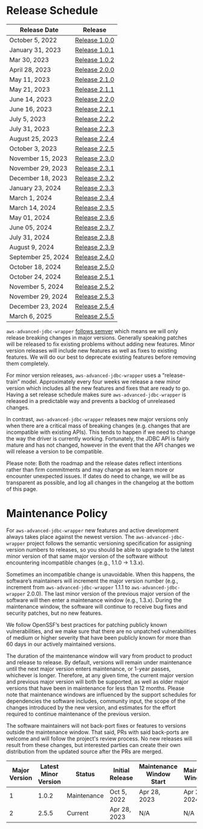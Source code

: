 # Release Schedule

| Release Date       | Release                                                                                   |
|--------------------|-------------------------------------------------------------------------------------------|
| October 5, 2022    | [Release 1.0.0](https://github.com/awslabs/aws-advanced-jdbc-wrapper/releases/tag/1.0.0)  |  
| January 31, 2023   | [Release 1.0.1](https://github.com/awslabs/aws-advanced-jdbc-wrapper/releases/tag/1.0.1)  | 
| Mar 30, 2023       | [Release 1.0.2](https://github.com/awslabs/aws-advanced-jdbc-wrapper/releases/tag/1.0.2)  |
| April 28, 2023     | [Release 2.0.0](https://github.com/awslabs/aws-advanced-jdbc-wrapper/releases/tag/2.0.0)  |  
| May 11, 2023       | [Release 2.1.0](https://github.com/awslabs/aws-advanced-jdbc-wrapper/releases/tag/2.1.0)  |
| May 21, 2023       | [Release 2.1.1](https://github.com/awslabs/aws-advanced-jdbc-wrapper/releases/tag/2.1.1)  |
| June 14, 2023      | [Release 2.2.0](https://github.com/awslabs/aws-advanced-jdbc-wrapper/releases/tag/2.2.0)  |
| June 16, 2023      | [Release 2.2.1](https://github.com/awslabs/aws-advanced-jdbc-wrapper/releases/tag/2.2.1)  |
| July 5, 2023       | [Release 2.2.2](https://github.com/awslabs/aws-advanced-jdbc-wrapper/releases/tag/2.2.2)  |
| July 31, 2023      | [Release 2.2.3](https://github.com/awslabs/aws-advanced-jdbc-wrapper/releases/tag/2.2.3)  |
| August 25, 2023    | [Release 2.2.4](https://github.com/awslabs/aws-advanced-jdbc-wrapper/releases/tag/2.2.4)  |
| October 3, 2023    | [Release 2.2.5](https://github.com/awslabs/aws-advanced-jdbc-wrapper/releases/tag/2.2.5)  |
| November 15, 2023  | [Release 2.3.0](https://github.com/awslabs/aws-advanced-jdbc-wrapper/releases/tag/2.3.0)  |
| November 29, 2023  | [Release 2.3.1](https://github.com/awslabs/aws-advanced-jdbc-wrapper/releases/tag/2.3.1)  |
| December 18, 2023  | [Release 2.3.2](https://github.com/awslabs/aws-advanced-jdbc-wrapper/releases/tag/2.3.2)  |
| January 23, 2024   | [Release 2.3.3](https://github.com/awslabs/aws-advanced-jdbc-wrapper/releases/tag/2.3.3)  |
| March 1, 2024      | [Release 2.3.4](https://github.com/awslabs/aws-advanced-jdbc-wrapper/releases/tag/2.3.4)  |
| March 14, 2024     | [Release 2.3.5](https://github.com/awslabs/aws-advanced-jdbc-wrapper/releases/tag/2.3.5)  |
| May 01, 2024       | [Release 2.3.6](https://github.com/awslabs/aws-advanced-jdbc-wrapper/releases/tag/2.3.6)  |
| June 05, 2024      | [Release 2.3.7](https://github.com/awslabs/aws-advanced-jdbc-wrapper/releases/tag/2.3.7)  |
| July 31, 2024      | [Release 2.3.8](https://github.com/awslabs/aws-advanced-jdbc-wrapper/releases/tag/2.3.8)  |
| August 9, 2024     | [Release 2.3.9](https://github.com/awslabs/aws-advanced-jdbc-wrapper/releases/tag/2.3.9)  |
| September 25, 2024 | [Release 2.4.0](https://github.com/awslabs/aws-advanced-jdbc-wrapper/releases/tag/2.4.0)  |
| October 18, 2024   | [Release 2.5.0](https://github.com/awslabs/aws-advanced-jdbc-wrapper/releases/tag/2.5.0)  |
| October 24, 2024   | [Release 2.5.1](https://github.com/awslabs/aws-advanced-jdbc-wrapper/releases/tag/2.5.1)  |
| November 5, 2024   | [Release 2.5.2](https://github.com/awslabs/aws-advanced-jdbc-wrapper/releases/tag/2.5.2)  |
| November 29, 2024  | [Release 2.5.3](https://github.com/awslabs/aws-advanced-jdbc-wrapper/releases/tag/2.5.3)  |
| December 23, 2024  | [Release 2.5.4](https://github.com/awslabs/aws-advanced-jdbc-wrapper/releases/tag/2.5.4)  |
| March 6, 2025      | [Release 2.5.5](https://github.com/awslabs/aws-advanced-jdbc-wrapper/releases/tag/2.5.5) |

`aws-advanced-jdbc-wrapper` [follows semver](https://semver.org/#semantic-versioning-200) which means we will only
release breaking changes in major versions. Generally speaking patches will be released to fix existing problems without
adding new features. Minor version releases will include new features as well as fixes to existing features. We will do
our best to deprecate existing features before removing them completely.

For minor version releases, `aws-advanced-jdbc-wrapper` uses a “release-train” model. Approximately every four weeks we
release a new minor version which includes all the new features and fixes that are ready to go.
Having a set release schedule makes sure `aws-advanced-jdbc-wrapper` is released in a predictable way and prevents a
backlog of unreleased changes.

In contrast, `aws-advanced-jdbc-wrapper` releases new major versions only when there are a critical mass of
breaking changes (e.g. changes that are incompatible with existing APIs). This tends to happen if we need to
change the way the driver is currently working. Fortunately, the JDBC API is fairly mature and has not changed, however
in the event that the API changes we will release a version to be compatible.

Please note: Both the roadmap and the release dates reflect intentions rather than firm commitments and may change
as we learn more or encounter unexpected issues. If dates do need to change, we will be as transparent as possible,
and log all changes in the changelog at the bottom of this page.

# Maintenance Policy

For `aws-advanced-jdbc-wrapper` new features and active development always takes place against the newest version.
The `aws-advanced-jdbc-wrapper` project follows the semantic versioning specification for assigning version numbers
to releases, so you should be able to upgrade to the latest minor version of that same major version of the
software without encountering incompatible changes (e.g., 1.1.0 → 1.3.x).

Sometimes an incompatible change is unavoidable. When this happens, the software’s maintainers will increment
the major version number (e.g., increment from `aws-advanced-jdbc-wrapper` 1.1.1 to `aws-advanced-jdbc-wrapper` 2.0.0).
The last minor version of the previous major version of the software will then enter a maintenance window
(e.g., 1.3.x). During the maintenance window, the software will continue to receive bug fixes and security patches,
but no new features.

We follow OpenSSF’s best practices for patching publicly known vulnerabilities, and we make sure that there are
no unpatched vulnerabilities of medium or higher severity that have been publicly known for more than 60 days
in our actively maintained versions.

The duration of the maintenance window will vary from product to product and release to release.
By default, versions will remain under maintenance until the next major version enters maintenance,
or 1-year passes, whichever is longer. Therefore, at any given time, the current major version and
previous major version will both be supported, as well as older major versions that have been in maintenance
for less than 12 months. Please note that maintenance windows are influenced by the support schedules for
dependencies the software includes, community input, the scope of the changes introduced by the new version,
and estimates for the effort required to continue maintenance of the previous version.

The software maintainers will not back-port fixes or features to versions outside the maintenance window.
That said, PRs with said back-ports are welcome and will follow the project's review process.
No new releases will result from these changes, but interested parties can create their own distribution
from the updated source after the PRs are merged.

| Major Version | Latest Minor Version | Status      | Initial Release | Maintenance Window Start | Maintenance Window End |
|---------------|----------------------|-------------|-----------------|--------------------------|------------------------|
| 1             | 1.0.2                | Maintenance | Oct 5, 2022     | Apr 28, 2023             | Apr 28, 2024           | 
| 2             | 2.5.5                | Current     | Apr 28, 2023    | N/A                      | N/A                    | 
